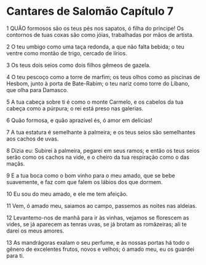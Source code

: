 # Cantares de Salomão Capítulo 7

1	QUÃO formosos são os teus pés nos sapatos, ó filha do príncipe! Os contornos de tuas coxas são como jóias, trabalhadas por mãos de artista.

2	O teu umbigo como uma taça redonda, a que não falta bebida; o teu ventre como montão de trigo, cercado de lírios.

3	Os teus dois seios como dois filhos gêmeos de gazela.

4	O teu pescoço como a torre de marfim; os teus olhos como as piscinas de Hesbom, junto à porta de Bate-Rabim; o teu nariz como torre do Líbano, que olha para Damasco.

5	A tua cabeça sobre ti é como o monte Carmelo, e os cabelos da tua cabeça como a púrpura; o rei está preso nas galerias.

6	Quão formosa, e quão aprazível és, ó amor em delícias!

7	A tua estatura é semelhante à palmeira; e os teus seios são semelhantes aos cachos de uvas.

8	Dizia eu: Subirei à palmeira, pegarei em seus ramos; e então os teus seios serão como os cachos na vide, e o cheiro da tua respiração como o das maçãs.

9	E a tua boca como o bom vinho para o meu amado, que se bebe suavemente, e faz com que falem os lábios dos que dormem.

10	Eu sou do meu amado, e ele me tem afeição.

11	Vem, ó amado meu, saiamos ao campo, passemos as noites nas aldeias.

12	Levantemo-nos de manhã para ir às vinhas, vejamos se florescem as vides, se já aparecem as tenras uvas, se já brotam as romãzeiras; ali te darei os meus amores.

13	As mandrágoras exalam o seu perfume, e às nossas portas há todo o gênero de excelentes frutos, novos e velhos; ó amado meu, eu os guardei para ti.

